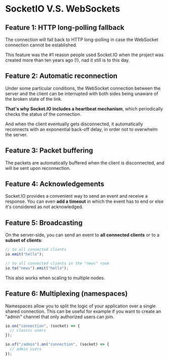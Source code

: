 # SocketIO V.S. WebSockets

## Feature 1: HTTP long-polling fallback

The connection will fall back to HTTP long-polling in case the WebSocket connection cannot be established.

This feature was the #1 reason people used Socket.IO when the project was created more than ten years ago (!), nad it still is to this day.

## Feature 2: Automatic reconnection

Under some particular conditions, the WebSocket connection between the server and the client can be interrupted with both sides being unaware of the broken state of the link.

**That's why Socket.IO includes a heartbeat mechanism**, which periodically checks the status of the connection.

And when the client eventually gets disconnected, it automatically reconnects with an exponential back-off delay, in order not to overwhelm the server.

## Feature 3: Packet buffering

The packets are automatically buffered when the client is disconnected, and will be sent upon reconnection.

## Feature 4: Acknowledgements

Socket.IO provides a convenient way to send an event and receive a response. You can even **add a timeout** in which the event has to end or else it's considered as not acknowledged.

## Feature 5: Broadcasting

On the server-side, you can send an event to **all connected clients** or to a **subset of clients**:

```ts
// to all connected clients
io.emit("hello");

// to all connected clients in the "news" room
io.to("news").emit("hello");
```

This also works when scaling to multiple nodes.

## Feature 6: Multiplexing (namespaces)

Namespaces allow you to split the logic of your application over a single shared connection. This can be useful for example if you want to create an "admin" channel that only authorized users can join.

```ts
io.on("connection", (socket) => {
  // classic users
});

io.of("/admin").on("connection", (socket) => {
  // admin users
});
```

